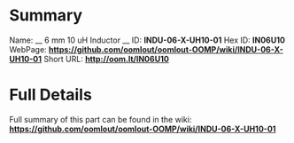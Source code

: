 
Summary
=================

Name: __ 6 mm 10 uH Inductor __
ID: __INDU-06-X-UH10-01__
Hex ID: __IN06U10__
WebPage: __https://github.com/oomlout/oomlout-OOMP/wiki/INDU-06-X-UH10-01__
Short URL: __http://oom.lt/IN06U10__

Full Details
==========================
Full summary of this part can be found in the wiki:   
__https://github.com/oomlout/oomlout-OOMP/wiki/INDU-06-X-UH10-01__   

